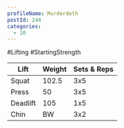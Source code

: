 ```yaml
---
profileName: Murderdeth
postId: 244
categories:
  - 10
---
```

#Lifting #StartingStrength

| Lift | Weight | Sets & Reps |
| --- | --- | --- |
| Squat | 102.5 | 3x5 |
| Press | 50 | 3x5 |
| Deadlift | 105 | 1x5 |
| Chin | BW | 3x2 |

